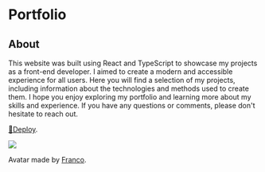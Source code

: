 # Portfolio

## About

This website was built using React and TypeScript to showcase my projects as a front-end developer. I aimed to create a modern and accessible experience for all users. Here you will find a selection of my projects, including information about the technologies and methods used to create them. I hope you enjoy exploring my portfolio and learning more about my skills and experience. If you have any questions or comments, please don't hesitate to reach out.

[🔸Deploy](https://lucacuello.vercel.app/).

<img src="https://iili.io/Hlvn0zu.png" border="0">

Avatar made by [Franco](https://www.instagram.com/xfrvnx/).
